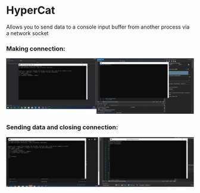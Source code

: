 # HyperCat
Allows you to send data to a console input buffer from another process via a network socket

### Making connection:
![alt test](pictures/scr1.png)

### Sending data and closing connection:
![alt test](pictures/scr2.png)
